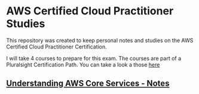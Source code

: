 # AWS Certified Cloud Practitioner Studies  

This repository was created to keep personal notes and studies on the AWS Certified Cloud Practitioner Certification.

I will take 4 courses to prepare for this exam. The courses are part of a Pluralsight Certification Path. You can take a look a those [here](https://app.pluralsight.com/paths/certificate/aws-certified-cloud-practitioner-clf-c01)

## [Understanding AWS Core Services - Notes](/support-materials/2-undestanding%20aws%20core%20services.md)
